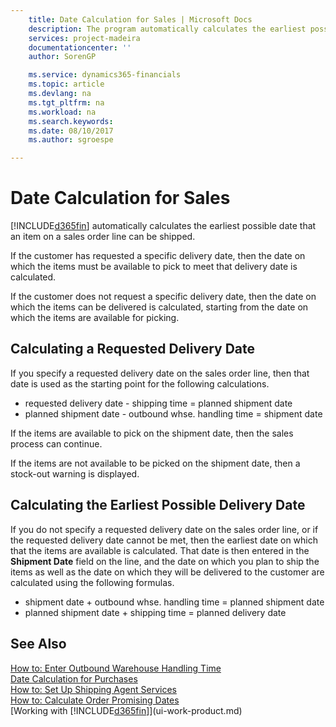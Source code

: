 ```yaml
---
    title: Date Calculation for Sales | Microsoft Docs
    description: The program automatically calculates the earliest possible date that an item on a sales order line can be shipped.
    services: project-madeira
    documentationcenter: ''
    author: SorenGP

    ms.service: dynamics365-financials
    ms.topic: article
    ms.devlang: na
    ms.tgt_pltfrm: na
    ms.workload: na
    ms.search.keywords:
    ms.date: 08/10/2017
    ms.author: sgroespe

---
```

# Date Calculation for Sales
[!INCLUDE[d365fin](includes/d365fin_md.md)] automatically calculates the earliest possible date that an item on a sales order line can be shipped.  

 If the customer has requested a specific delivery date, then the date on which the items must be available to pick to meet that delivery date is calculated.  

 If the customer does not request a specific delivery date, then the date on which the items can be delivered is calculated, starting from the date on which the items are available for picking.  

## Calculating a Requested Delivery Date  
 If you specify a requested delivery date on the sales order line, then that date is used as the starting point for the following calculations.  

- requested delivery date - shipping time = planned shipment date  
- planned shipment date - outbound whse. handling time = shipment date  

 If the items are available to pick on the shipment date, then the sales process can continue.  

 If the items are not available to be picked on the shipment date, then a stock-out warning is displayed.  

## Calculating the Earliest Possible Delivery Date  
 If you do not specify a requested delivery date on the sales order line, or if the requested delivery date cannot be met, then the earliest date on which that the items are available is calculated. That date is then entered in the **Shipment Date** field on the line, and the date on which you plan to ship the items as well as the date on which they will be delivered to the customer are calculated using the following formulas.  

- shipment date + outbound whse. handling time = planned shipment date  
- planned shipment date + shipping time = planned delivery date  

## See Also  
 [How to: Enter Outbound Warehouse Handling Time](inventory-how-to-enter-outbound-warehouse-handling-time.md)  
 [Date Calculation for Purchases](purchasing-date-calculation-for-purchases.md)   
 [How to: Set Up Shipping Agent Services](inventory-how-to-set-up-shipping-agent-services.md)   
 [How to: Calculate Order Promising Dates](sales-how-to-calculate-order-promising-dates.md)  
 [Working with [!INCLUDE[d365fin](includes/d365fin_md.md)]](ui-work-product.md)
